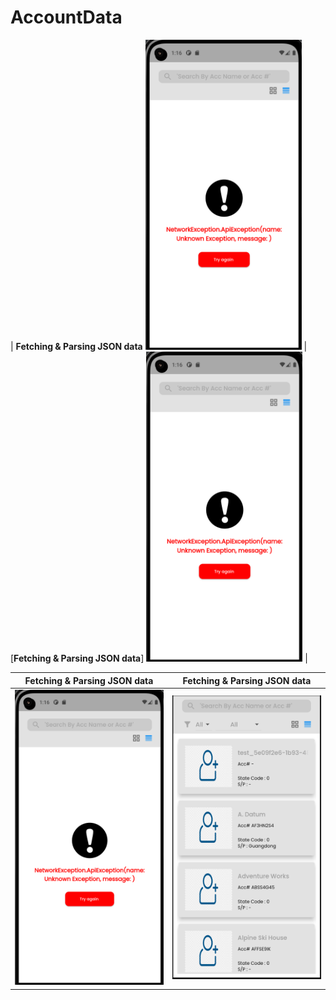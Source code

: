 # AccountData



 | **Fetching & Parsing JSON data**
 <img src="https://github.com/uzairiqbal91/AccountData/blob/master/workspace/AccountData/assets/images/screenshot/1.png" width="250">   | [**Fetching & Parsing JSON data**] 
 <img src="https://github.com/uzairiqbal91/AccountData/blob/master/workspace/AccountData/assets/images/screenshot/1.png" width="250"> |

 | **Fetching & Parsing JSON data**      | **Fetching & Parsing JSON data** 
|------------|-------------| 
|  <img src="https://github.com/uzairiqbal91/AccountData/blob/master/workspace/AccountData/assets/images/screenshot/1.png" width="250"> |  <img src="https://github.com/uzairiqbal91/AccountData/blob/master/workspace/AccountData/assets/images/screenshot/2.png" width="250"> |  
